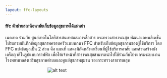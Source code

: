 ```yaml
---
layout: ffc-layouts
---
```

#### ffc ตัวช่วยสถานีอนามัยเก็บข้อมูลสุขภาพได้แม่นยำ

เนคเทค ร่วมกับ ศูนย์เทคโนโลยีสารสนเทศและการสื่อสาร กระทรวงสาธารณสุข
พัฒนาแอพพลิเคชั่นโปรแกรมบันทึกข้อมูลสุขภาพครอบครัวแบบพกพา FFC สำหรับเก็บข้อมูลสุขภาพของผู้ใช้บริการ โดย FFC
แบ่งข้อมูลเป็น 2 ส่วน คือ แผนที่ แสดงพิกัดหลังคาเรือนที่ผู้ใช้บริการอาศัย และส่วนสร้างผังเครือญาติในรูปแบบกราฟฟิก
เพื่อให้เจ้าหน้าที่สาธารณสุขสามารถนำไปใช้ร่วมกับโปรแกรมระบบงานโรงพยาบาลส่งเสริมสุขภาพตำบลและศูนย์สุขภาพชุมชน
ของกระทรวงสาธารณสุข  

&nbsp;&nbsp;&nbsp;&nbsp;&nbsp;&nbsp;&nbsp;&nbsp;&nbsp;&nbsp;&nbsp;&nbsp;&nbsp;&nbsp;&nbsp;&nbsp;&nbsp;&nbsp;&nbsp;&nbsp;&nbsp;&nbsp;&nbsp;&nbsp;&nbsp;&nbsp;&nbsp;&nbsp;&nbsp;&nbsp;&nbsp;&nbsp;&nbsp;
![alt text](http://media.komchadluek.net/img/size1/2011/02/13/7kkegbbief9b7id98ig5d.jpg)  
